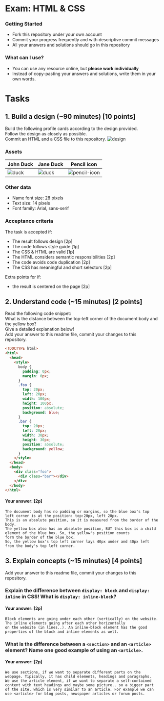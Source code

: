 # Exam: HTML & CSS

### Getting Started
 - Fork this repository under your own account
 - Commit your progress frequently and with descriptive commit messages
 - All your answers and solutions should go in this repository

### What can I use?
 - You can use any resource online, but **please work individually**
 - Instead of copy-pasting your answers and solutions, write them in your own words.


# Tasks

## 1. Build a design (~90 minutes) [10 points]
Build the following profile cards according to the design provided.   
Follow the design as closely as possible.   
Commit an HTML and a CSS file to this repository.
![design](exercise-1.png)

### Assets
John Duck | Jane Duck | Pencil icon
--------- | --------- | -----------
![duck](duck.jpg) | ![duck](duck2.jpg) | ![pencil-icon](edit-icon.png)   

### Other data
  - Name font size: 28 pixels
  - Text size: 14 pixels
  - Font family: Arial, sans-serif

### Acceptance criteria
The task is accepted if:
  - The result follows design [2p]
  - The code follows style guide [1p]
  - The CSS & HTML are valid [1p]
  - The HTML considers semantic responsibilities [2p]
  - The code avoids code duplication [2p]
  - The CSS has meaningful and short selectors [2p]

Extra points for if:
  - the result is centered on the page [2p]


## 2. Understand code (~15 minutes) [2 points]
Read the following code snippet:   
What is the distance between the top-left corner of the document body and the yellow box?   
Give a detailed explanation below!   
Add your answer to this readme file, commit your changes to this repository.
```HTML
<!DOCTYPE html>
<html>
  <head>
    <style>
      body {
        padding: 0px;
        margin: 0px;
      }
      .foo {
        top: 20px;
        left: 20px;
        width: 100px;
        height: 100px;
        position: absolute;
        background: blue;
      }
      .bar {
        top: 20px;
        left: 20px;
        width: 30px;
        height: 30px;
        position: absolute;
        background: yellow;
      }
    </style>
  </head>
  <body>
    <div class="foo">
      <div class="bar"></div>
    </div>
  </body>
</html>
```
#### Your answer: [2p]

	The document body has no padding or margins, so the blue box's top left corner is at the position: top:20px, left 20px.
	This is an absolute position, so it is measured from the border of the body.
	The yellow box also has an absolute position, BUT this box is a child element of the blue box. So, the yellow's position counts
	form the border of the blue box.
	So, the yellow box's top left corner lays 40px under and 40px left from the body's top left corner.


## 3. Explain concepts (~15 minutes) [4 points]
Add your answer to this readme file, commit your changes to this repository.


### Explain the difference between `display: block` and `display: inline` in CSS! What is `display: inline-block`?
#### Your answer: [2p]

	Block elements are going under each other (vertically) on the website. The inline elements going after each other horizontally
	on the website (in lines..). An inline-block element has the good properties of the block and inline elements as well.


### What is the difference between a `<section>` and an `<article>` element? Name one good example of using an `<article>`.
#### Your answer: [2p]

	We use sections, if we want to separate different parts on the webpage. Tipically, it has child elements, headings and paragraphs.
	We use the article element, if we want to separate a self-contained content with text headings and maybe some picture.. so a bigger part
	of the site, which is very similar to an article. For example we can use <article> for blog posts, newspaper articles or forum posts.
